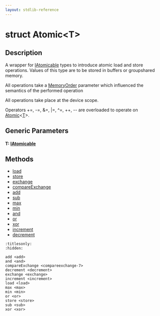```yaml
---
layout: stdlib-reference
---
```


# struct Atomic\<T\>

## Description

A wrapper for <span class='code'><a href="../../interfaces/iatomicable-01/index.html" class="code_type">IAtomicable</a></span> types to introduce atomic load and store
operations. Values of this type are to be stored in buffers or groupshared
memory.

All operations take a <span class='code'><a href="../memoryorder-06/index.html" class="code_type">MemoryOrder</a></span> parameter which influenced the
semantics of the performed operation

All operations take place at the device scope.

Operators <span class='code'>+=</span>, <span class='code'>-=</span>, <span class='code'>&amp;=</span>, <span class='code'>|=</span>, <span class='code'>^=</span>, <span class='code'>++</span>, <span class='code'>--</span> are overloaded to
operate on <span class='code'><a href="index.html" class="code_type">Atomic</a>&lt;<a href="index.html#typeparam-T" class="code_type">T</a>&gt;</span>.


## Generic Parameters

####  <a id="typeparam-T"></a>T: [IAtomicable](../../interfaces/iatomicable-01/index.html)

## Methods

* [load](load.html)
* [store](store.html)
* [exchange](exchange.html)
* [compareExchange](compareexchange-7.html)
* [add](add.html)
* [sub](sub.html)
* [max](max.html)
* [min](min.html)
* [and](and.html)
* [or](or.html)
* [xor](xor.html)
* [increment](increment.html)
* [decrement](decrement.html)


```{toctree}
:titlesonly:
:hidden:

add <add>
and <and>
compareExchange <compareexchange-7>
decrement <decrement>
exchange <exchange>
increment <increment>
load <load>
max <max>
min <min>
or <or>
store <store>
sub <sub>
xor <xor>
```
